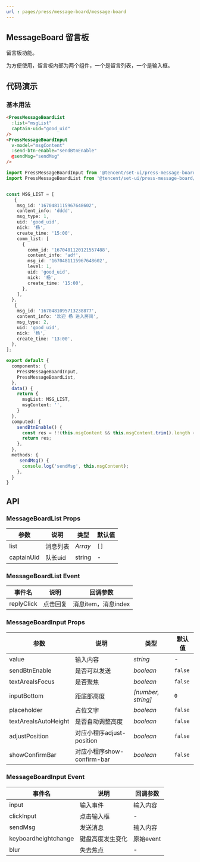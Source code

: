 ```yaml
---
url : pages/press/message-board/message-board
---
```


## MessageBoard 留言板

留言板功能。

为方便使用，留言板内部为两个组件，一个是留言列表，一个是输入框。


## 代码演示

### 基本用法


```html
<PressMessageBoardList
  :list="msgList"
  captain-uid="good_uid"
/>
<PressMessageBoardInput
  v-model="msgContent"
  :send-btn-enable="sendBtnEnable"
  @sendMsg="sendMsg"
/>
```

```ts
import PressMessageBoardInput from '@tencent/set-ui/press-message-board/press-message-board-input.vue';
import PressMessageBoardList from '@tencent/set-ui/press-message-board/press-message-board-list.vue';


const MSG_LIST = [
   {
    msg_id: '1670481115967648602',
    content_info: 'dddd',
    msg_type: 1,
    uid: 'good_uid',
    nick: '杨',
    create_time: '15:00',
    comm_list: [
      {
        comm_id: '1670481120121557488',
        content_info: 'adf',
        msg_id: '1670481115967648602',
        level: 1,
        uid: 'good_uid',
        nick: '杨',
        create_time: '15:00',
      },
    ],
  },
   {
    msg_id: '1670481095713238877',
    content_info: '欢迎 杨 进入房间',
    msg_type: 2,
    uid: 'good_uid',
    nick: '杨',
    create_time: '13:00',
  },
];

export default {
  components: {
    PressMessageBoardInput,
    PressMessageBoardList,
  },
  data() {
    return {
      msgList: MSG_LIST,
      msgContent: '',
    }
  },
  computed: {
    sendBtnEnable() {
      const res = !!(this.msgContent && this.msgContent.trim().length > 0);
      return res;
    },
  },
  methods: {
     sendMsg() {
      console.log('sendMsg', this.msgContent);
    },
  }
}
```

## API

### MessageBoardList Props


| 参数       | 说明     | 类型    | 默认值 |
| ---------- | -------- | ------- | ------ |
| list       | 消息列表 | _Array_ | `[]`   |
| captainUid | 队长uid  | string  | -      |


### MessageBoardList Event


| 事件名     | 说明     | 回调参数            |
| ---------- | -------- | ------------------- |
| replyClick | 点击回复 | 消息item，消息index |

### MessageBoardInput Props


| 参数                 | 说明                       | 类型               | 默认值  |
| -------------------- | -------------------------- | ------------------ | ------- |
| value                | 输入内容                   | _string_           | -       |
| sendBtnEnable        | 是否可以发送               | _boolean_          | `false` |
| textAreaIsFocus      | 是否聚焦                   | _boolean_          | `false` |
| inputBottom          | 距底部高度                 | _[number, string]_ | `0`     |
| placeholder          | 占位文字                   | _boolean_          | `false` |
| textAreaIsAutoHeight | 是否自动调整高度           | _boolean_          | `false` |
| adjustPosition       | 对应小程序adjust-position  | _boolean_          | `false` |
| showConfirmBar       | 对应小程序show-confirm-bar | _boolean_          | `false` |


### MessageBoardInput Event


| 事件名               | 说明             | 回调参数  |
| -------------------- | ---------------- | --------- |
| input                | 输入事件         | 输入内容  |
| clickInput           | 点击输入框       | -         |
| sendMsg              | 发送消息         | 输入内容  |
| keyboardheightchange | 键盘高度发生变化 | 原始event |
| blur                 | 失去焦点         | -         |



